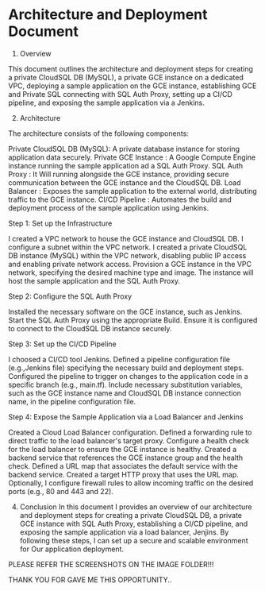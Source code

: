 # Architecture and Deployment Document

1. Overview

This document outlines the architecture and deployment steps for creating a private
CloudSQL DB (MySQL), a private GCE instance on a dedicated VPC, deploying a sample application on the GCE instance,
establishing GCE and Private SQL connecting with SQL Auth Proxy, setting up a CI/CD pipeline,
and exposing the sample application via a Jenkins.

2. Architecture

The architecture consists of the following components:

Private CloudSQL DB (MySQL): A private database instance for storing application data securely.
Private GCE Instance       : A Google Compute Engine instance running the sample application ad a SQL Auth Proxy.
SQL Auth Proxy             : It Will running alongside the GCE instance, providing secure communication between the GCE instance and the CloudSQL DB.
Load Balancer              : Exposes the sample application to the external world, distributing traffic to the GCE instance.
CI/CD Pipeline             : Automates the build and deployment process of the sample application using Jenkins.

Step 1: Set up the Infrastructure  

  I created a VPC network to house the GCE instance and CloudSQL DB.
  I configure a subnet within the VPC network.
  I created a private CloudSQL DB instance (MySQL) within the VPC network, disabling public IP access and enabling private network access.
  Provision a GCE instance in the VPC network, specifying the desired machine type and image. The instance will host the sample application and the SQL Auth Proxy.

Step 2: Configure the SQL Auth Proxy

  Installed the necessary software on the GCE instance, such as Jenkins.
  Start the SQL Auth Proxy using the appropriate Build. Ensure it is configured to connect to the CloudSQL DB instance securely.

Step 3: Set up the CI/CD Pipeline

  I choosed a CI/CD tool Jenkins.
  Defined a pipeline configuration file (e.g.,Jenkins file) specifying the necessary build and deployment steps.
  Configured the pipeline to trigger on changes to the application code in a specific branch (e.g., main.tf).
  Include necessary substitution variables, such as the GCE instance name and CloudSQL DB instance connection name, in the pipeline configuration file.
  
Step 4: Expose the Sample Application via a Load Balancer and Jenkins

  Created a Cloud Load Balancer configuration.
  Defined a forwarding rule to direct traffic to the load balancer's target proxy.
  Configure a health check for the load balancer to ensure the GCE instance is healthy.
  Created a backend service that references the GCE instance group and the health check.
  Defined a URL map that associates the default service with the backend service.
  Created a target HTTP proxy that uses the URL map.
  Optionally, I configure firewall rules to allow incoming traffic on the desired ports (e.g., 80 and 443 and 22).
 
 4. Conclusion
In this document I provides an overview of our architecture and deployment steps for creating a private CloudSQL DB, a private GCE instance with SQL Auth Proxy, establishing a CI/CD pipeline, and exposing the sample application via a load balancer, Jenjins. By following these steps, I can set up a secure and scalable environment for Our application deployment.

PLEASE REFER THE SCREENSHOTS ON THE IMAGE FOLDER!!!

THANK YOU FOR GAVE ME THIS OPPORTUNITY..

